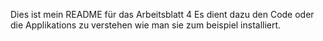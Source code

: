 Dies ist mein README für das Arbeitsblatt 4
Es dient dazu den Code oder die Applikations zu verstehen wie man sie zum beispiel installiert.